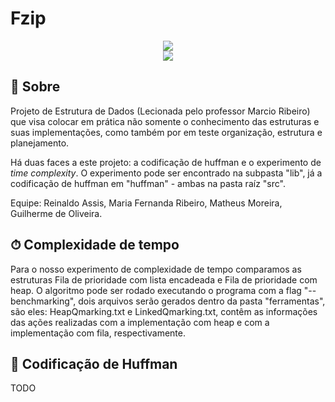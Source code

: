 # Fzip

<div align="center">
<img src="https://i.imgur.com/Uf8KKjU.jpg">
</div>

<div align="center">
<img src="https://img.shields.io/tokei/lines/github/reinaldoassis/dscodebase?color=blueviolet&style=for-the-badge">

</div>

## 📖 Sobre

Projeto de Estrutura de Dados (Lecionada pelo professor Marcio Ribeiro) que visa colocar em prática não somente o conhecimento das estruturas e suas implementações, como também por em teste organização, estrutura e planejamento.

Há duas faces a este projeto: a codificação de huffman e o experimento de _time complexity_. O experimento pode ser encontrado na subpasta "lib", já a codificação de huffman em "huffman" - ambas na pasta raíz "src".

Equipe: Reinaldo Assis, Maria Fernanda Ribeiro, Matheus Moreira, Guilherme de Oliveira.

## ⏱ Complexidade de tempo

Para o nosso experimento de complexidade de tempo comparamos as estruturas Fila de prioridade com lista encadeada e Fila de prioridade com heap. O algoritmo pode ser rodado executando o programa com a flag "--benchmarking", dois arquivos serão gerados dentro da pasta "ferramentas", são eles: HeapQmarking.txt e LinkedQmarking.txt, contêm as informações das ações realizadas com a implementação com heap e com a implementação com fila, respectivamente.

## 🎱 Codificação de Huffman

TODO
